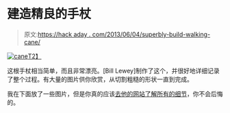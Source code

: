 # 建造精良的手杖

> 原文:[https://hack aday . com/2013/06/04/superbly-build-walking-cane/](https://hackaday.com/2013/06/04/superbly-built-walking-cane/)

[![cane](../Images/151a7521e59e993818d093bfee2e4de4.png)T2】](http://hackaday.com/wp-content/uploads/2013/06/cane.jpg)

这根手杖相当简单，而且非常漂亮。[Bill Lewey]制作了这个，并很好地详细记录了整个过程。有大量的图片供你欣赏，从切割粗糙的形状一直到完成。

我在下面放了一些图片，但是你真的应该[去他的网站了解所有的细节](http://www.lewca.com/1/post/2013/01/building-a-walking-cane.html)，你不会后悔的。